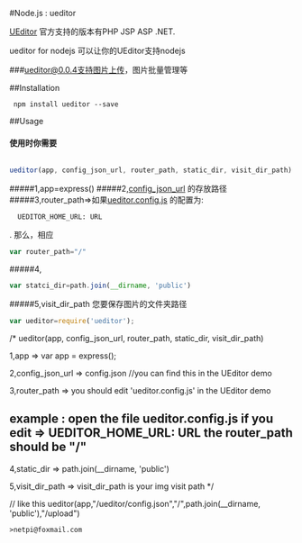 #Node.js : ueditor


[UEditor](https://github.com/fex-team/ueditor) 官方支持的版本有PHP JSP ASP .NET.

ueditor for nodejs 可以让你的UEditor支持nodejs 


###ueditor@0.0.4支持图片上传，图片批量管理等

##Installation

```
 npm install ueditor --save

```

##Usage

#### 使用时你需要
```javascript

ueditor(app, config_json_url, router_path, static_dir, visit_dir_path)

```
#####1,app=express()
#####2,[config_json_url](https://github.com/netpi/ueditor-1/blob/dev-1.5.0/php/config.json) 的存放路径
#####3,router_path=>如果[ueditor.config.js](https://github.com/netpi/ueditor-1/blob/dev-1.5.0/ueditor.config.js)  的配置为:
```
  UEDITOR_HOME_URL: URL
``` 
. 那么，相应
```javascript
var router_path="/"

```
  
#####4,
```javascript 
var statci_dir=path.join(__dirname, 'public')
```
#####5,visit_dir_path 您要保存图片的文件夹路径
```javascript
var ueditor=require('ueditor');
```
/*
ueditor(app, config_json_url, router_path, static_dir, visit_dir_path)


1,app => var app = express();

2,config_json_url => config.json  //you can find this in the UEditor demo

3,router_path => you should edit 'ueditor.config.js' in the UEditor demo

 example : 
  open the file ueditor.config.js
  if  you edit => UEDITOR_HOME_URL: URL
  the router_path should be  "/"
----------------------------------------
4,static_dir => path.join(__dirname, 'public')

5,visit_dir_path => visit_dir_path is your img visit path 
*/

// like this
ueditor(app,"/ueditor/config.json","/",path.join(__dirname, 'public'),"/upload")

```
>netpi@foxmail.com
